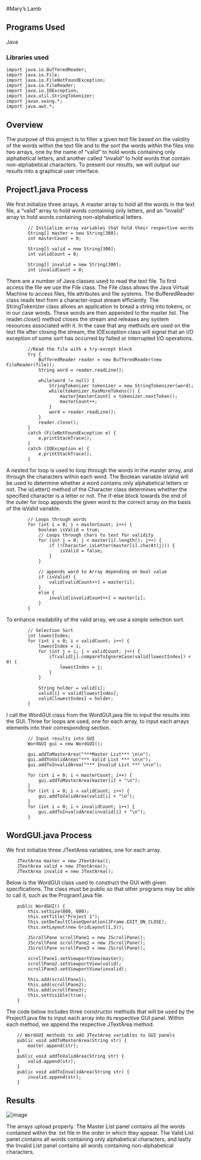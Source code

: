 #Mary’s Lamb
## Programs Used
Java

### Libraries used
```
import java.io.BufferedReader;
import java.io.File;
import java.io.FileNotFoundException;
import java.io.FileReader;
import java.io.IOException;
import java.util.StringTokenizer;
import javax.swing.*;
import java.awt.*;
```

## Overview
The purpose of this project is to filter a given text file based on the validity of the words within the text file and to the sort the words within the files into two arrays, one by the name of “valid” to hold words containing only alphabetical letters, and another called “invalid” to hold words that contain non-alphabetical characters. To present our results, we will output our results into a graphical user interface.

## Project1.java Process
We first initialize three arrays. A master array to hold all the words in the text file, a “valid” array to hold words containing only letters, and an “invalid” array to hold words containing non-alphabetical letters.
```
        // Initialize array variables that hold their respective words
        String[] master = new String[300];
        int masterCount = 0;

        String[] valid = new String[300];
        int validCount = 0;

        String[] invalid = new String[300];
        int invalidCount = 0;
```

There are a number of Java classes used to read the text file. To first access the file we use the File class. The File class allows the Java Virtual Machine to access files, file attributes and file systems. The BufferedReader class reads text from a character-input stream efficiently. The StringTokenizer class allows an application to bread a string into tokens, or in our case words. These words are then appended to the master list. The reader.close() method closes the stream and releases any system resources associated with it. In the case that any methods are used on the text file after closing the stream, the IOException class will signal that an I/O exception of some sort has occurred by failed or interrupted I/O operations. 
```
        //Read the file with a try-except block
        try {
            BufferedReader reader = new BufferedReader(new FileReader(file));
            String word = reader.readLine();

            while(word != null) {
                StringTokenizer tokenizer = new StringTokenizer(word);
                while(tokenizer.hasMoreTokens()) {
                    master[masterCount] = tokenizer.nextToken();
                    masterCount++;
                }
                word = reader.readLine();
            }
            reader.close();
        }
        catch (FileNotFoundException e) {
            e.printStackTrace();
        }
        catch (IOException e) {
            e.printStackTrace();
        }
```

A nested for loop is used to loop through the words in the master array, and through the characters within each word. The Boolean variable isValid will be used to determine whether a word contains only alphabetical letters or not.  The isLetter() method of the Character class determines whether the specified character is a letter or not. The if-else block towards the end of the outer for loop appends the given word to the correct array on the basis of the isValid variable.
```
        // Loops through words
        for (int i = 0; i < masterCount; i++) {
            boolean isValid = true;
            // Loops through chars to test for validity
            for (int j = 0; j < master[i].length(); j++) {
                if (!Character.isLetter(master[i].charAt(j))) {
                    isValid = false;
                }
            }

            // appends word to Array depending on bool value
            if (isValid) {
                valid[validCount++] = master[i];
            }
            else {
                invalid[invalidCount++] = master[i];
            }
        }
```


To enhance readability of the valid array, we use a simple selection sort.
```
        // Selection Sort
        int lowestIndex;
        for (int i = 0; i < validCount; i++) {
            lowestIndex = i;
            for (int j = i; j < validCount; j++) {
                if(valid[j].compareToIgnoreCase(valid[lowestIndex]) < 0) {
                    lowestIndex = j;
                }
            }

            String holder = valid[i];
            valid[i] = valid[lowestIndex];
            valid[lowestIndex] = holder;
        }
```

I call the WordGUI class from the WordGUI.java file to input the results into the GUI. Three for loops are used, one for each array, to input each arrays elements into their corresponding section.
```
        // Input results into GUI
        WordGUI gui = new WordGUI();

        gui.addToMasterArea("***Master List*** \n\n");
        gui.addToValidArea("*** Valid List *** \n\n");
        gui.addToInvalidArea("*** Invalid List *** \n\n");

        for (int i = 0; i < masterCount; i++) {
            gui.addToMasterArea(master[i] + "\n");
        }
        for (int i = 0; i < validCount; i++) {
            gui.addToValidArea(valid[i] + "\n");
        }
        for (int i = 0; i < invalidCount; i++) {
            gui.addToInvalidArea(invalid[i] + "\n");
        }
```

## WordGUI.java Process
We first initialize three JTextArea variables, one for each array.
```
    JTextArea master = new JTextArea();
    JTextArea valid = new JTextArea();
    JTextArea invalid = new JTextArea();
```

Below is the WordGUI class used to construct the GUI with given specifications. The class must be public so that other programs may be able to call it, such as the Program1.java file.
```
    public WordGUI() {
        this.setSize(800, 600);
        this.setTitle("Project 1");
        this.setDefaultCloseOperation(JFrame.EXIT_ON_CLOSE);
        this.setLayout(new GridLayout(1,3));

        JScrollPane scrollPane1 = new JScrollPane();
        JScrollPane scrollPane2 = new JScrollPane();
        JScrollPane scrollPane3 = new JScrollPane();

        scrollPane1.setViewportView(master);
        scrollPane2.setViewportView(valid);
        scrollPane3.setViewportView(invalid);

        this.add(scrollPane1);
        this.add(scrollPane2);
        this.add(scrollPane3);
        this.setVisible(true);
    }
```

The code below includes three constructor methods that will be used by the Project1.java file to input each array into its respective GUI panel. Within each method, we append the respective JTextArea method.
```
    // WordGUI methods to add JTextArea variables to GUI panels
    public void addToMasterArea(String str) {
        master.append(str);
    }
    public void addToValidArea(String str) {
        valid.append(str);
    }
    public void addToInvalidArea(String str) {
        invalid.append(str);
    }
```

## Results
![image](https://user-images.githubusercontent.com/68082808/95660127-bc744800-0af3-11eb-81b9-2e03213b941e.png)

The arrays upload properly. The Master List panel contains all the words contained within the .txt file in the order in which they appear. The Valid List panel contains all words containing only alphabetical characters, and lastly the Invalid List panel contains all words containing non-alphabetical characters.
